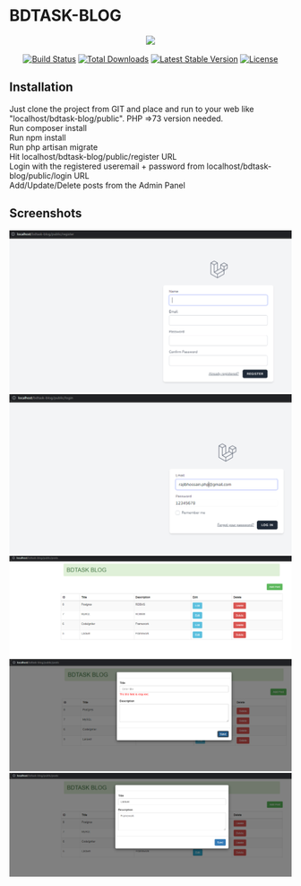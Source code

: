 # BDTASK-BLOG
<p align="center"><a href="https://laravel.com" target="_blank"><img src="https://raw.githubusercontent.com/laravel/art/master/logo-lockup/5%20SVG/2%20CMYK/1%20Full%20Color/laravel-logolockup-cmyk-red.svg" width="400"></a></p>

<p align="center">
<a href="https://travis-ci.org/laravel/framework"><img src="https://travis-ci.org/laravel/framework.svg" alt="Build Status"></a>
<a href="https://packagist.org/packages/laravel/framework"><img src="https://img.shields.io/packagist/dt/laravel/framework" alt="Total Downloads"></a>
<a href="https://packagist.org/packages/laravel/framework"><img src="https://img.shields.io/packagist/v/laravel/framework" alt="Latest Stable Version"></a>
<a href="https://packagist.org/packages/laravel/framework"><img src="https://img.shields.io/packagist/l/laravel/framework" alt="License"></a>
</p>

## Installation
Just clone the project from GIT and place and run to your web like "localhost/bdtask-blog/public". PHP =>73 version needed. <br /> 
Run composer install <br />
Run npm install <br />
Run php artisan migrate <br />
Hit localhost/bdtask-blog/public/register URL <br />
Login with the registered useremail + password from localhost/bdtask-blog/public/login URL <br />
Add/Update/Delete posts from the Admin Panel <br />


## Screenshots
<img src="resources/screenshots/register.png">
<img src="resources/screenshots/login.png">
<img src="resources/screenshots/posts.png">
<img src="resources/screenshots/addPost.png">
<img src="resources/screenshots/editPost.png">